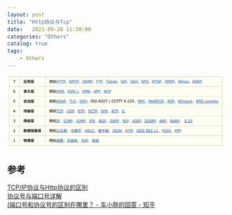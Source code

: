 ```yaml
---                
layout: post                
title: "Http协议与Tcp" 
date:   2021-09-28 11:30:00                 
categories: "Others"                
catalog: true                
tags:                 
    - Others                
---      
```


 
![img](https://github.com/kerwenzhang/kerwenzhang.github.io/blob/master/_posts/image/xieyi.png?raw=true)  


## 参考
[TCP/IP协议与Http协议的区别](https://www.cnblogs.com/mzhaox/p/11218112.html)  
[协议号与端口号详解](https://blog.csdn.net/Qiuzhongweiwei/article/details/82344808)  
[(端口号和协议号的区别在哪里？ - 车小胖的回答 - 知乎](https://www.zhihu.com/question/64867465/answer/230054418)
